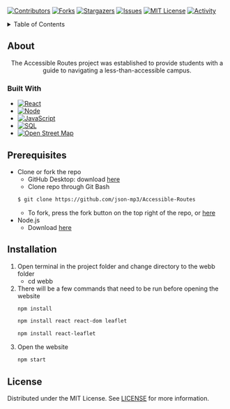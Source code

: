 <!-- PROJECT SHIELDS -->

[![Contributors][contributors-shield]][contributors-url]
[![Forks][forks-shield]][forks-url]
[![Stargazers][stars-shield]][stars-url]
[![Issues][issues-shield]][issues-url]
[![MIT License][license-shield]][license-url]
[![Activity][activity-shield]][activity-url]


<!-- TABLE OF CONTENTS -->
<details>
    <summary> Table of Contents </summary>
    <ol>
        <li>
            <a href="#about"> About the project</a>
            <ul>
                <li><a href="#built-with">Built With</a>
            </ul>
        </li>
        <li>
            <a href="#prerequisites"> Prerequisites</a>
        </li>
        <li>
            <a href="#installation"> Installation</a>
        </li>
        <li>
            <a href="#license"> License</a>
        </li>
    </ol>
</details>


<!-- ABOUT THE PROJECT -->
## About
<p align="center">The Accessible Routes project was established to provide students with a guide to navigating a less-than-accessible campus.</p>

### Built With

* [![React][React.js]][React-url]
* [![Node][Node.js]][Node-url]
* [![JavaScript][JavaScript.com]][JavaScript-url]
* [![SQL][Mysql.com]][Mysql-url]
* [![Open Street Map][OpenStreetMap.com]][OpenStreetMap-url]


<!-- Getting Started -->
## Prerequisites
 * Clone or fork the repo
    * GitHub Desktop: download [here](https://desktop.github.com/)
    * Clone repo through Git Bash
    ```sh
    $ git clone https://github.com/json-mp3/Accessible-Routes
    ```
    * To fork, press the fork button on the top right of the repo, or [here](https://github.com/json-mp3/Accessible-Routes/fork)
 * Node.js 
    * Download [here](https://nodejs.org/en/download)


## Installation
1. Open terminal in the project folder and change directory to the webb folder
    * cd webb
2. There will be a few commands that need to be run before opening the website
    ```sh
    npm install
    ```
    ```sh
    npm install react react-dom leaflet
    ```
    ```sh
	npm install react-leaflet
    ```
3. Open the website
    ```sh
    npm start
    ```

## License

Distributed under the MIT License. See [LICENSE](https://github.com/json-mp3/Accessible-Routes/blob/main/LICENSE) for more information.

<!-- https://home.aveek.io/GitHub-Profile-Badges/ -->

<!-- LINKS & IMAGES -->
[contributors-shield]: https://img.shields.io/github/contributors/json-mp3/Accessible-Routes.svg?style=for-the-badge
[contributors-url]: https://github.com/json-mp3/Accessible-Routes/graphs/contributors
[forks-shield]: https://img.shields.io/github/forks/json-mp3/Accessible-Routes.svg?style=for-the-badge
[forks-url]: https://github.com/json-mp3/Accessible-Routes/network/members
[stars-shield]: https://img.shields.io/github/stars/json-mp3/Accessible-Routes.svg?style=for-the-badge
[stars-url]: https://github.com/json-mp3/Accessible-Routes/stargazers
[issues-shield]: https://img.shields.io/github/issues/json-mp3/Accessible-Routes.svg?style=for-the-badge
[issues-url]:  https://github.com/json-mp3/Accessible-Routes/issues
[license-shield]: https://img.shields.io/github/license/json-mp3/Accessible-Routes.svg?style=for-the-badge
[license-url]: https://github.com/json-mp3/Accessible-Routes/blob/master/LICENSE.txt

[activity-shield]: https://img.shields.io/github/last-commit/json-mp3/accessible-routes?style=for-the-badge
[activity-url]: https://github.com/Zxhjlk/Accessible-Routes/activity



[JavaScript.com]: https://img.shields.io/badge/JavaScript-F7DF1E.svg?style=for-the-badge&logo=JavaScript&logoColor=black
[JavaScript-url]: https://www.javascript.com/
[React.js]: https://img.shields.io/badge/React-20232A?style=for-the-badge&logo=react&logoColor=61DAFB
[React-url]: https://reactjs.org/
[Mysql.com]: https://img.shields.io/badge/MySQL-20232A?style=for-the-badge&logo=mysql&logoColor=white
[Mysql-url]: https://www.mysql.com/
[OpenStreetMap.com]: https://img.shields.io/badge/OpenStreetMap-7EBC6F.svg?style=for-the-badge&logo=OpenStreetMap&logoColor=white
[OpenStreetMap-url]: https://openstreetmap.org
[Node.js]: https://img.shields.io/badge/Node.js-339933.svg?style=for-the-badge&logo=nodedotjs&logoColor=white
[Node-url]: https://nodejs.org/en